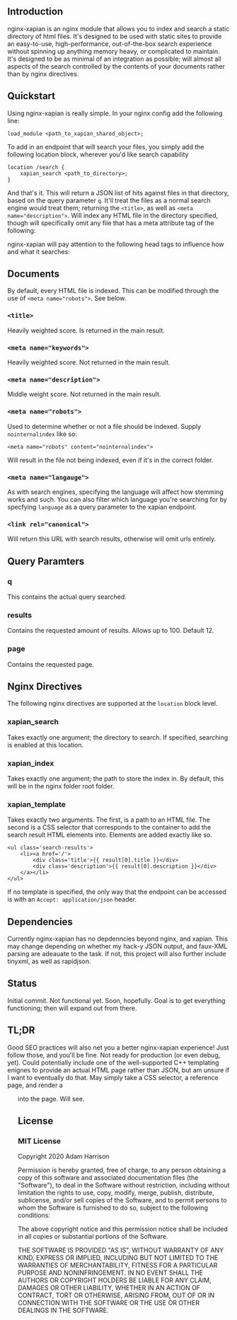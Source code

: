 

## Introduction

nginx-xapian is an nginx module that allows you to index and search a static directory of html files. It's designed to be used with static sites to provide an easy-to-use, high-performance, out-of-the-box search experience without
spinning up anything memory heavy, or complicated to maintain. It's designed to be as minimal of an integration as possible; will almost all aspects of the search controlled by the contents of your documents
rather than by nginx directives.

## Quickstart

Using nginx-xapian is really simple. In your nginx config add the following line:

	load_module <path_to_xapian_shared_object>;

To add in an endpoint that will search your files, you simply add the following location block, wherever you'd like search capability

	location /search {
		xapian_search <path_to_directory>;
	}

And that's it. This will return a JSON list of hits against files in that directory, based on the query parameter `q`. It'll treat the files as a normal search engine would treat them; returning the `<title>`, as well as `<meta name="description">`. Will index any HTML file in the directory specified, though will specifically omit any file that has a meta attribute tag of the following:

nginx-xapian will pay attention to the following head tags to influence how and what it searches:

## Documents

By default, every HTML file is indexed. This can be modified through the use of `<meta name="robots">`. See below.

### `<title>`

Heavily weighted score. Is returned in the main result.

### `<meta name="keywords">`

Heavily weighted score. Not returned in the main result.

### `<meta name="description">`

Middle weight score. Not returned in the main result.

### `<meta name="robots">`

Used to determine whether or not a file should be indexed. Supply `nointernalindex` like so:

	<meta name="robots" content="nointernalindex">

Will result in the file not being indexed, even if it's in the correct folder.

### `<meta name="langauge">`

As with search engines, specifying the language will affect how stemming works and such. You can also filter which language you're searching for by specfying `language` as a query parameter to the xapian endpoint.

### `<link rel="canonical">`

Will return this URL with search results, otherwise will omit urls entirely.

## Query Paramters

### q

This contains the actual query searched.

### results

Contains the requested amount of results. Allows up to 100. Default 12.

### page

Contains the requested page.

## Nginx Directives

The following nginx directives are supported at the `location` block level.

### xapian_search

Takes exactly one argument; the directory to search. If specified, searching is enabled at this location.

### xapian_index

Takes exactly one argument; the path to store the index in. By default, this will be in the nginx folder root folder.

### xapian_template

Takes exactly two arguments. The first, is a path to an HTML file. The second is a CSS selector that corresponds to the container to add the search result HTML elements into. Elements are added exactly like so.

    <ul class='search-results'>
        <li><a href='/'>
            <div class='title'>{{ result[0].title }}</div>
            <div class='description'>{{ result[0].description }}</div>
        </a></li>
    </ul>

If no template is specified, the only way that the endpoint can be accessed is with an `Accept: application/json` header.


## Dependencies

Currently nginx-xapian has no depdenncies beyond nginx, and xapian. This may change depending on whether my hack-y JSON output, and faux-XML parsing are adeauate to the task. If not, this project will also further
include tinyxml, as well as rapidjson.

## Status

Initial commit. Not functional yet. Soon, hopefully. Goal is to get everything functioning; then will expand out from there.

## TL;DR

Good SEO practices will also net you a better nginx-xapian experience! Just follow those, and you'll be fine. Not ready for production (or even debug, yet). Could potentially include one of the well-supported C++ templating
enignes to provide an actual HTML page rather than JSON, but am unsure if I want to eventually do that. May simply take a CSS selector, a reference page, and render a <ul> into the page. Will see.

## License

### MIT License

Copyright 2020 Adam Harrison

Permission is hereby granted, free of charge, to any person obtaining a copy of this software and associated documentation files (the "Software"), to deal in the Software without restriction, including without limitation the rights to use, copy, modify, merge, publish, distribute, sublicense, and/or sell copies of the Software, and to permit persons to whom the Software is furnished to do so, subject to the following conditions:

The above copyright notice and this permission notice shall be included in all copies or substantial portions of the Software.

THE SOFTWARE IS PROVIDED "AS IS", WITHOUT WARRANTY OF ANY KIND, EXPRESS OR IMPLIED, INCLUDING BUT NOT LIMITED TO THE WARRANTIES OF MERCHANTABILITY, FITNESS FOR A PARTICULAR PURPOSE AND NONINFRINGEMENT. IN NO EVENT SHALL THE AUTHORS OR COPYRIGHT HOLDERS BE LIABLE FOR ANY CLAIM, DAMAGES OR OTHER LIABILITY, WHETHER IN AN ACTION OF CONTRACT, TORT OR OTHERWISE, ARISING FROM, OUT OF OR IN CONNECTION WITH THE SOFTWARE OR THE USE OR OTHER DEALINGS IN THE SOFTWARE.

